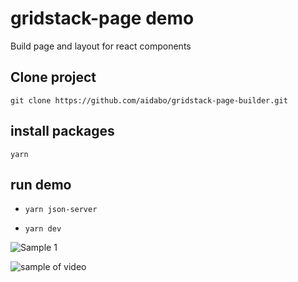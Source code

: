 # gridstack-page demo

Build page and layout for react components

## Clone project 

`git clone https://github.com/aidabo/gridstack-page-builder.git`

## install packages
`yarn`

## run demo

- `yarn json-server` 

- `yarn dev`

![Sample 1](https://dnicugzydez8x.cloudfront.net/60-think-prd/2025/07/image-28.png)

![sample of video](https://60-think.com/link/gridstack-layout)
